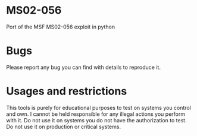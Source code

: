 # MS02-056
Port of the MSF MS02-056 exploit in python

# Bugs
Please report any bug you can find with details to reproduce it.

# Usages and restrictions
This tools is purely for educational purposes to test on systems you control and own. I cannot be held responsible for any illegal actions you perform with it. Do not use it on systems you do not have the authorization to test. Do not use it on production or critical systems.
